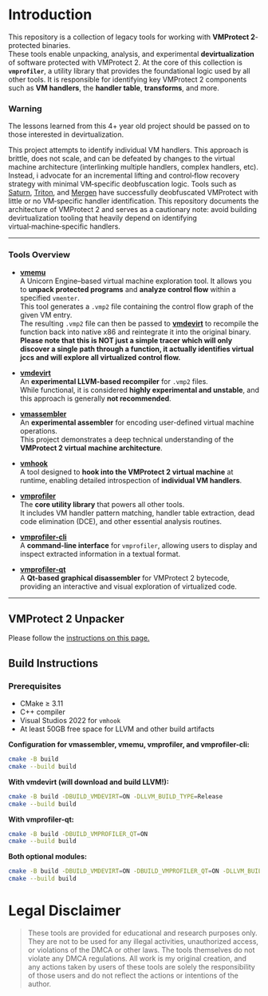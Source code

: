 # Introduction

This repository is a collection of legacy tools for working with **VMProtect 2**-protected binaries.  
These tools enable unpacking, analysis, and experimental **devirtualization** of software protected with VMProtect 2. At the core of this collection is **`vmprofiler`**, a utility library that provides the foundational logic used by all other tools. It is responsible for identifying key VMProtect 2 components such as **VM handlers**, the **handler table**, **transforms**, and more.

### Warning

The lessons learned from this 4+ year old project should be passed on to those interested in devirtualization.

This project attempts to identify individual VM handlers. This approach is brittle, does not scale, and can be defeated by changes to the virtual machine architecture (interlinking multiple handlers, complex handlers, etc). Instead, i advocate for an incremental lifting and control‑flow recovery strategy with minimal VM‑specific deobfuscation logic. Tools such as [Saturn](https://arxiv.org/pdf/1909.01752), [Triton](https://github.com/JonathanSalwan/VMProtect-devirtualization), and [Mergen](https://github.com/NaC-L/Mergen) have successfully deobfuscated VMProtect with little or no VM‑specific handler identification. This repository documents the architecture of VMProtect 2 and serves as a cautionary note: avoid building devirtualization tooling that heavily depend on identifying virtual‑machine‑specific handlers.

---

### Tools Overview

- **[vmemu](/vmemu)**  
  A Unicorn Engine–based virtual machine exploration tool.
  It allows you to **unpack protected programs** and **analyze control flow** within a specified `vmenter`.  
  This tool generates a `.vmp2` file containing the control flow graph of the given VM entry.  
  The resulting `.vmp2` file can then be passed to **[vmdevirt](/vmdevirt)** to recompile the function back into native x86 and reintegrate it into the original binary. **Please note that this is NOT just a simple tracer which will only discover a single path through a function, it actually identifies virtual jccs and will explore all virtualized control flow.**

- **[vmdevirt](/vmdevirt)**  
  An **experimental LLVM-based recompiler** for `.vmp2` files.  
  While functional, it is considered **highly experimental and unstable**, and this approach is generally **not recommended**.

- **[vmassembler](/vmassembler)**  
  An **experimental assembler** for encoding user-defined virtual machine operations.  
  This project demonstrates a deep technical understanding of the **VMProtect 2 virtual machine architecture**.

- **[vmhook](/vmhook)**  
  A tool designed to **hook into the VMProtect 2 virtual machine** at runtime, enabling detailed introspection of **individual VM handlers**.

- **[vmprofiler](/vmprofiler)**  
  The **core utility library** that powers all other tools.  
  It includes VM handler pattern matching, handler table extraction, dead code elimination (DCE), and other essential analysis routines.

- **[vmprofiler-cli](/vmprofiler-cli)**  
  A **command-line interface** for `vmprofiler`, allowing users to display and inspect extracted information in a textual format.

- **[vmprofiler-qt](/vmprofiler-qt)**  
  A **Qt-based graphical disassembler** for VMProtect 2 bytecode, providing an interactive and visual exploration of virtualized code.

---

## VMProtect 2 Unpacker

Please follow the [instructions on this page.](UNPACKER.md)

## Build Instructions

### Prerequisites

* CMake ≥ 3.11
* C++ compiler
* Visual Studios 2022 for `vmhook`
* At least 50GB free space for LLVM and other build artifacts

**Configuration for vmassembler, vmemu, vmprofiler, and vmprofiler-cli:**

```bash
cmake -B build
cmake --build build
```

**With vmdevirt (will download and build LLVM!):**

```bash
cmake -B build -DBUILD_VMDEVIRT=ON -DLLVM_BUILD_TYPE=Release
cmake --build build
```

**With vmprofiler-qt:**

```bash
cmake -B build -DBUILD_VMPROFILER_QT=ON
cmake --build build
```

**Both optional modules:**

```bash
cmake -B build -DBUILD_VMDEVIRT=ON -DBUILD_VMPROFILER_QT=ON -DLLVM_BUILD_TYPE=Release
cmake --build build
```

# Legal Disclaimer

> These tools are provided for educational and research purposes only. They are not to be used for any illegal activities, unauthorized access, or violations of the DMCA or other laws. The tools themselves do not violate any DMCA regulations. All work is my original creation, and any actions taken by users of these tools are solely the responsibility of those users and do not reflect the actions or intentions of the author.
